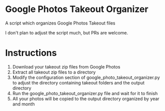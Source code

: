 # Google Photos Takeout Organizer
A script which organizes Google Photos Takeout files

I don't plan to adjust the script much, but PRs are welcome.

# Instructions
1. Download your takeout zip files from Google Photos
2. Extract all takeout zip files to a directory
3. Modify the configuration section of google_photo_takeout_organizer.py to adjust the directory containing takeout folders and the output directory
4. Run the google_photo_takeout_organizer.py file and wait for it to finish
5. All your photos will be copied to the output directory organized by year and month
